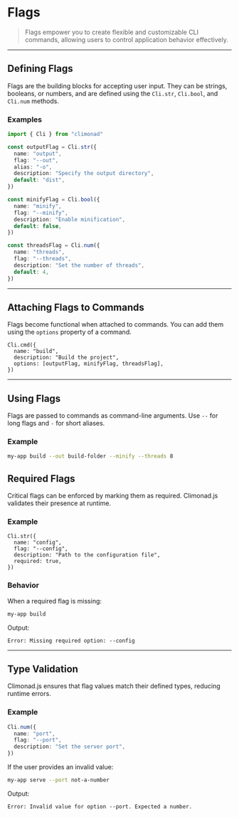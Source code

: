 # Flags

> Flags empower you to create flexible and customizable CLI commands, allowing users to control application behavior effectively.

---

## Defining Flags

Flags are the building blocks for accepting user input. They can be strings, booleans, or numbers, and are defined using the `Cli.str`, `Cli.bool`, and `Cli.num` methods.

### Examples

```typescript
import { Cli } from "climonad"

const outputFlag = Cli.str({
  name: "output",
  flag: "--out",
  alias: "-o",
  description: "Specify the output directory",
  default: "dist",
})

const minifyFlag = Cli.bool({
  name: "minify",
  flag: "--minify",
  description: "Enable minification",
  default: false,
})

const threadsFlag = Cli.num({
  name: "threads",
  flag: "--threads",
  description: "Set the number of threads",
  default: 4,
})
```

---

## Attaching Flags to Commands

Flags become functional when attached to commands. You can add them using the `options` property of a command.

```typescript{4}
Cli.cmd({
  name: "build",
  description: "Build the project",
  options: [outputFlag, minifyFlag, threadsFlag],
})
```

---

## Using Flags

Flags are passed to commands as command-line arguments. Use `--` for long flags and `-` for short aliases.

### Example

```bash
my-app build --out build-folder --minify --threads 8
```

## Required Flags

Critical flags can be enforced by marking them as required. Climonad.js validates their presence at runtime.

### Example

```typescript{5}
Cli.str({
  name: "config",
  flag: "--config",
  description: "Path to the configuration file",
  required: true,
})
```

### Behavior

When a required flag is missing:

```bash
my-app build
```

Output:

```
Error: Missing required option: --config
```

---

## Type Validation

Climonad.js ensures that flag values match their defined types, reducing runtime errors.

### Example

```typescript
Cli.num({
  name: "port",
  flag: "--port",
  description: "Set the server port",
})
```

If the user provides an invalid value:

```bash
my-app serve --port not-a-number
```

Output:

```
Error: Invalid value for option --port. Expected a number.
```
